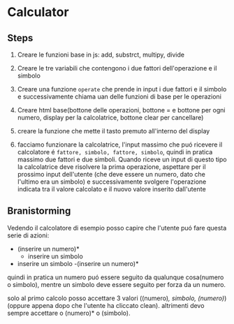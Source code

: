 # Calculator

## Steps

1. Creare le funzioni base in js: add, substrct, multipy, divide

2. Creare le tre variabili che contengono i due fattori dell'operazione e il simbolo

3. Creare una funzione `operate` che prende in input i due fattori e il simbolo e successivamente chiama uan delle funzioni di base per le operazioni

4. Creare html base(bottone delle operazioni, bottone = e bottone per ogni numero, display per la calcolatrice, bottone clear per cancellare)

5. creare la funzione che mette il tasto premuto all'interno del display

6. facciamo funzionare la calcolatrice, l'input massimo che puó ricevere il calcolatore é `fattore, simbolo, fattore, simbolo`, quindi in pratica massimo due fattori e due simboli. Quando riceve un input di questo tipo la calcolatrice deve risolvere la prima operazione, aspettare per il prossimo input dell'utente (che deve essere un numero, dato che l'ultimo era un simbolo) e successivamente svolgere l'operazione indicata tra il valore calcolato e il nuovo valore inserito dall'utente


## Branistorming

Vedendo il calcolatore di esempio posso capire che l'utente puó fare questa serie di azioni:

- (inserire un numero)* 
    - inserire un simbolo
- inserire un simbolo
    -(inserire un numero)* 

quindi in pratica un numero puó essere seguito da qualunque cosa(numero o simbolo), mentre un simbolo deve essere seguito per forza da un numero.

solo al primo calcolo posso accettare 3 valori ((numero)*, simbolo, (numero)*) (oppure appena dopo che l'utente ha cliccato clean). 
altrimenti devo sempre accettare o (numero)* o (simbolo).


